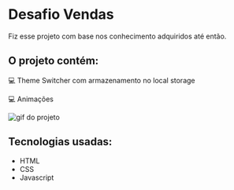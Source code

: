 # Desafio Vendas

Fiz esse projeto com base nos conhecimento adquiridos até então.

## O projeto contém:

💻 Theme Switcher com armazenamento no local storage

💻 Animações

![gif do projeto](https://github.com/caiov13/desafio_vendas/blob/main/gif_desafio_vendas.gif)

## Tecnologias usadas:

* HTML
* CSS
* Javascript
